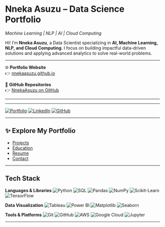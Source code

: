 
# Nneka Asuzu – Data Science Portfolio 
_Machine Learning | NLP | AI | Cloud Computing_

Hi! I’m **Nneka Asuzu**, a Data Scientist specializing in **AI, Machine Learning, NLP, and Cloud Computing**. 
I focus on building impactful data-driven solutions and applying advanced analytics to solve real-world problems.


---

🌐 **Portfolio Website**  
👉 [nnekaasuzu.github.io](https://nnekaasuzu.github.io)

📂 **GitHub Repositories**  
👉 [NnekaAsuzu on GitHub](https://github.com/NnekaAsuzu)

---

---

[![Portfolio](https://img.shields.io/badge/Portfolio-nnekaasuzu.github.io-blue?style=for-the-badge)](https://nnekaasuzu.github.io)
[![LinkedIn](https://img.shields.io/badge/LinkedIn-Profile-informational?style=for-the-badge&logo=linkedin)](https://www.linkedin.com/in/nneka-asuzu/)
[![GitHub](https://img.shields.io/badge/GitHub-NnekaAsuzu-black?style=for-the-badge&logo=github)](https://github.com/NnekaAsuzu)

---

## ✨ Explore My Portfolio
- [Projects](https://nnekaasuzu.github.io/projects/) 
- [Education](https://nnekaasuzu.github.io/education/) 
- [Resume](https://nnekaasuzu.github.io/resume/) 
- [Contact](https://nnekaasuzu.github.io/contact/) 

---

## Tech Stack

**Languages & Libraries** 
![Python](https://img.shields.io/badge/Python-3776AB?style=for-the-badge&logo=python&logoColor=white)
![SQL](https://img.shields.io/badge/SQL-336791?style=for-the-badge&logo=postgresql&logoColor=white)
![Pandas](https://img.shields.io/badge/Pandas-150458?style=for-the-badge&logo=pandas&logoColor=white)
![NumPy](https://img.shields.io/badge/Numpy-013243?style=for-the-badge&logo=numpy&logoColor=white)
![Scikit-Learn](https://img.shields.io/badge/Scikit--Learn-F7931E?style=for-the-badge&logo=scikit-learn&logoColor=white)
![TensorFlow](https://img.shields.io/badge/TensorFlow-FF6F00?style=for-the-badge&logo=tensorflow&logoColor=white)

**Data Visualization** 
![Tableau](https://img.shields.io/badge/Tableau-E97627?style=for-the-badge&logo=tableau&logoColor=white)
![Power BI](https://img.shields.io/badge/Power%20BI-F2C811?style=for-the-badge&logo=powerbi&logoColor=black)
![Matplotlib](https://img.shields.io/badge/Matplotlib-003B57?style=for-the-badge&logo=plotly&logoColor=white)
![Seaborn](https://img.shields.io/badge/Seaborn-0099CC?style=for-the-badge&logo=python&logoColor=white)

**Tools & Platforms** 
![Git](https://img.shields.io/badge/Git-F05032?style=for-the-badge&logo=git&logoColor=white)
![GitHub](https://img.shields.io/badge/GitHub-181717?style=for-the-badge&logo=github&logoColor=white)
![AWS](https://img.shields.io/badge/AWS-232F3E?style=for-the-badge&logo=amazon-aws&logoColor=white)
![Google Cloud](https://img.shields.io/badge/Google%20Cloud-4285F4?style=for-the-badge&logo=google-cloud&logoColor=white)
![Jupyter](https://img.shields.io/badge/Jupyter-F37626?style=for-the-badge&logo=jupyter&logoColor=white)

---

